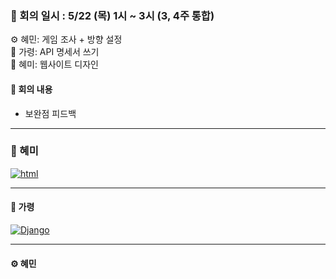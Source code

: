 ### 📝 회의 일시 : 5/22 (목) 1시 ~ 3시 (3, 4주 통합)

⚙️ 혜민: 게임 조사 + 방향 설정<br>
🔧 가령: API 명세서 쓰기<br>
🎨 혜미: 웹사이트 디자인 <br>

#### 👥 회의 내용 

- 보완점 피드백
---
### 🎨 혜미<br>
[![html](https://img.shields.io/badge/%20Web%20Design-41423c)]([./index.html](https://github.com/hyemi0622/KNU_SW_python_project_team_8/tree/main/Code/WebDesign))

---
#### 🔧 가령 <br>
[![Django](https://img.shields.io/badge/%20Djangos-41423c)](https://github.com/hyemi0622/KNU_SW_python_project_team_8/tree/main/Code/team_django)


---

#### ⚙️ 혜민 <br>

